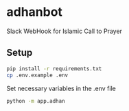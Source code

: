 # adhanbot
Slack WebHook for Islamic Call to Prayer

## Setup
```bash
pip install -r requirements.txt
cp .env.example .env
```

Set necessary variables in the .env file

```bash
python -m app.adhan
```
